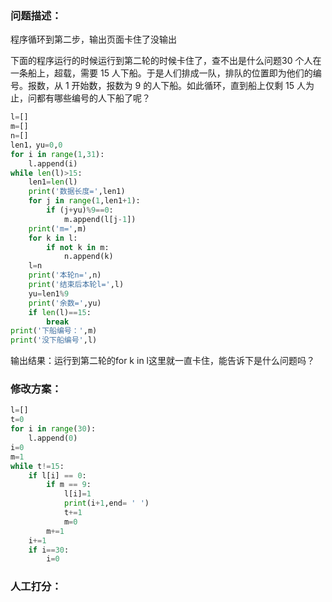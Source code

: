 ### 问题描述：
<p>程序循环到第二步，输出页面卡住了没输出</p>
下面的程序运行的时候运行到第二轮的时候卡住了，查不出是什么问题30 个人在一条船上，超载，需要 15 人下船。于是人们排成一队，排队的位置即为他们的编号。报数，从 1 开始数，报数为 9 的人下船。如此循环，直到船上仅剩 15 人为止，问都有哪些编号的人下船了呢？

```python
l=[]
m=[]
n=[]
len1，yu=0,0
for i in range(1,31):
    l.append(i)
while len(l)>15:
    len1=len(l)
    print('数据长度=',len1)
    for j in range(1,len1+1):        
        if (j+yu)%9==0:
            m.append(l[j-1])    
    print('m=',m)
    for k in l:
        if not k in m:
            n.append(k)
    l=n
    print('本轮n=',n)
    print('结束后本轮l=',l)
    yu=len1%9  
    print('余数=',yu)
    if len(l)==15:
        break
print('下船编号：',m)
print('没下船编号',l)


```
输出结果：运行到第二轮的for k in l这里就一直卡住，能告诉下是什么问题吗？ 
### 修改方案：


```python
l=[]
t=0
for i in range(30):
    l.append(0)
i=0
m=1
while t!=15:
    if l[i] == 0:
        if m == 9:
            l[i]=1
            print(i+1,end= ' ')
            t+=1
            m=0
        m+=1
    i+=1
    if i==30:
        i=0

```

### 人工打分：
